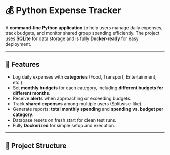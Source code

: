 # 💰 Python Expense Tracker

A **command-line Python application** to help users manage daily expenses, track budgets, and monitor shared group spending efficiently. The project uses **SQLite** for data storage and is fully **Docker-ready** for easy deployment.

---

## 📌 Features

- Log daily expenses with **categories** (Food, Transport, Entertainment, etc.).
- Set **monthly budgets** for each category, including **different budgets for different months**.
- Receive **alerts** when approaching or exceeding budgets.
- Track **shared expenses** among multiple users (Splitwise-like).
- Generate reports: **total monthly spending** and **spending vs. budget per category**.
- Database resets on fresh start for clean test runs.
- Fully **Dockerized** for simple setup and execution.

---

## 📂 Project Structure

